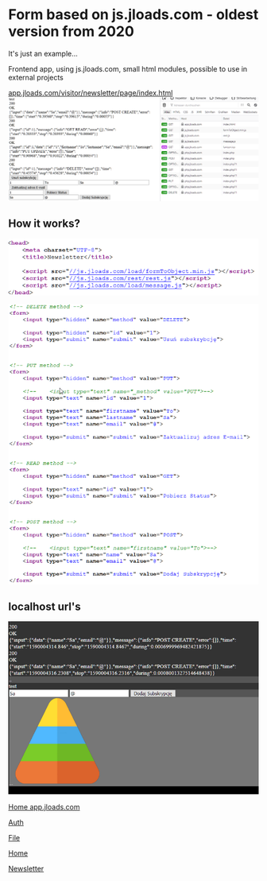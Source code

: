 # Form based on js.jloads.com - oldest version from 2020
It's just an example...

Frontend app, 
using js.jloads.com, small html modules, possible to use in external projects

[app.jloads.com/visitor/newsletter/page/index.html](https://app.jloads.com/visitor/newsletter/page/index.html)
![browser](docs/browser.png)

## How it works?


![head](docs/head.png)

![body](docs/body.png)




## localhost url's

![example1.png](docs/example1.png)

[Home app.jloads.com](http://localhost:3000/visitor/home/page/index.html?method=POST&name=Sa&email=%40&submit=Dodaj+Subskrypcj%C4%99)

[Auth](http://localhost:3000/visitor/auth/page/index.html)

[File](http://localhost:3000/visitor/file/page/index.html)

[Home](http://localhost:3000/visitor/home/page/index.html)

[Newsletter](http://localhost:3000/visitor/newsletter/page/index.html)
